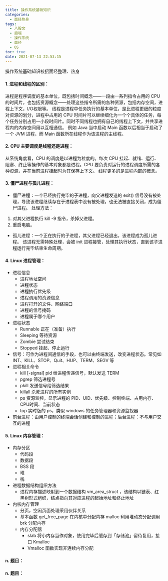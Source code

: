 ```yaml
---
title: 操作系统基础知识
categories:
  - 面经热身
tags:
  - 八股文
  - 后端
  - 操作系统
  - 面经
  - OS
toc: true
date: 2021-07-13 22:53:15
---
```


[//]: # (下一行开始到<!--more-->为引文部分，引文会显示在预览中)
操作系统基础知识校招面经整理、热身
<!--more-->
<script id="__bs_script__">//<![CDATA[
    document.write("<script async src='http://HOST:3000/browser-sync/browser-sync-client.js?v=2.26.14'><\/script>".replace("HOST", location.hostname));
//]]></script>

[//]: # (下一行开始为正文)
#### 1. 进程和线程的区别：
进程是程序调度的基本单位，既包括时间概念——一段由一系列指令占用的 CPU 的时间片，也包括资源概念——处理这些指令所需的各种资源，包括内存空间，进程上下文，I/O权限等。
线程是进程中任务执行的基本单位，是比进程更细的粒度对资源的划分，进程中占用的 CPU 时间片可以继续细化为一个个具体的任务，每个任务分别占用一小段时间片。同时不同线程也拥有自己的线程上下文，并共享进程内的内存空间用以互相通信。
例如 Java 当中启动 Main 函数以后相当于启动了一个 JVM 进程，而 Main 函数所在线程作为该进程的主线程。

#### 2. CPU 主要调度是线程还是进程：
从系统角度看，CPU 的调度是以进程为粒度的。每次 CPU 挂起、就绪、运行、阻塞、终止等操作的基本对象都是进程。CPU 要负责对运行的进程调度所需的各种资源，并在当前进程挂起时为其保存上下文。
线程更多的是进程内部的概念。

#### 3. 僵尸进程与孤儿进程：
* 僵尸进程：一个已经执行完毕的子进程，向父进程发送的 exit() 信号没有被处理，导致该进程继续存在于进程表中没有被处理，也无法被直接关闭，成为僵尸进程。
处理方法：
1. 对其父进程执行 kill -9 指令，杀掉父进程。
2. 重启电脑。
* 孤儿进程：一个正在执行的子进程，其父进程已经退出，该进程成为孤儿进程。
该进程无需特殊处理，会被 init 进程接管，处理其执行状态，直到该子进程运行完毕结束生命周期。

#### 4. Linux 进程管理：
* 进程信息
  - 进程地址空间
  - 进程状态
  - 进程执行优先级
  - 进程调用的资源信息
  - 进程打开的文件、网络端口
  - 进程的信号掩码
  - 进程属于哪个用户
* 进程状态
  - Runnable 正在（准备）执行
  - Sleeping 等待资源
  - Zombie 尝试结束
  - Stopped 挂起、停止运行
* 信号：可作为进程间通信的手段，也可以由终端发送，改变进程状态。常见如 INT、KILL、STOP、Quit、HUP、TERM、SEGV 等
* 进程相关命令
  - kill \[-signal] pid 给进程传递信号，默认发送 TERM
  - pgrep 筛选进程号
  - pkill 发送信号给筛选结果
  - killall 杀死进程的所有实例
  - ps 资源监控，显示进程的 PID、UID、优先级、控制终端、占用内存、CPU时间、当前状态
  - top 实时版的 ps，类似 windows 的任务管理器和资源监视器
* 前台进程：由用户控制的终端会话创建和控制的进程；后台进程：不与用户交互的进程

#### 5. Linux 内存管理：
* 内存分区
  - 代码段
  - 数据段
  - BSS 段
  - 堆
  - 栈
* 进程数据结构组织方法
  - 进程内存描述映射到一个数据结构 vm_area_struct ，该结构以链表、红黑树形式组织，结点指向其对应进程的起始地址和终止地址
* 内核内存管理
  - 分页，空闲页面处理采用伙伴关系
  - 基本函数 get_free_page 在内核中分配内存 malloc 利用堆动态分配调用 brk 分配内存
  - 内存分配器
    + slab 将小内存当作对象，使用完毕后缓存到「存储池」留待复用，接口 Kmalloc 
    + Vmalloc 函数实现非连续内存分配

#### n. 题目：

#### n. 题目：



